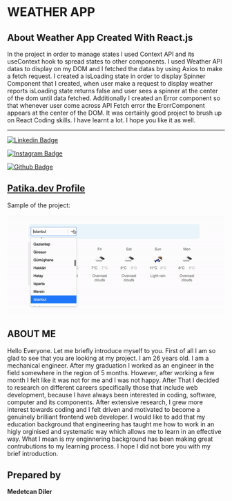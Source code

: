 # WEATHER APP 
## About Weather App Created With React.js
In the project in order to manage states I used Context API and its useContext hook to spread states to other components. I used Weather API datas to display on my DOM and I fetched the datas by using Axios to make a fetch request. I created a isLoading state in order to display Spinner Component that I created, when user make a request to display weather reports isLoading state returns false and user sees a spinner at the center of the dom until data fetched. Additionally I created an Error component so that whenever user come across API Fetch error the ErorrComponent appears at the center of the DOM. It was certainly good project to brush up on React Coding skills. I have learnt a lot. I hope you like it as well.

---
[![Linkedin Badge](https://img.shields.io/badge/LinkedIn-0077B5?style=for-the-badge&logo=linkedin&logoColor=white)](https://www.linkedin.com/in/medetcandiler)

[![Instagram Badge](https://img.shields.io/badge/-Instagram-C13584?style=flat-quare&labelColor=C13584&logo=instagram&logoColor=white&link=link)](https://www.instagram.com/medetdiler/)

[![Github Badge](https://img.shields.io/badge/-Github-000?style=quare&labelColor=000&logo=Github&logoColor=white&link=link)](https://github.com/medetcandiler)

[Patika.dev Profile](https://app.patika.dev/meddo)
---
Sample of the project:

![sample-of-my-project](https://github.com/medetcandiler/Weather-app-with-React.js/blob/main/weather-app.gif)

## ABOUT ME 
Hello Everyone. Let me briefly introduce myself to you. First of all I am so glad to see that you are looking at my project. I am 26 years old. I am a mechanical engineer. After my graduation I worked as an engineer in the field somewhere in the region of 5 months. However, after working a few month I felt like it was not for me and I was not happy. After That I decided to research on different careers specifically those that include web development, because I have always been interested in coding, software, computer and its components. After extensive research, I grew more interest towards coding and I felt driven and motivated to become a genuinely brilliant frontend web developer. I would like to add that my education background that engineering has taught me how to work in an higly orginised and systematic way which allows me to learn in an effective way. What I mean is my enginnering background has been making great contrubutions to my learning process. I hope I did not bore you with my brief introduction.

## Prepared by
**Medetcan Diler**

